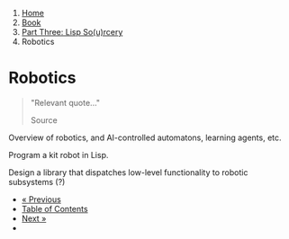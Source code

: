 <ol class="breadcrumb">
  <li><a href="/">Home</a></li>
  <li><a href="/book/">Book</a></li>
  <li><a href="/book/3-0-0-overview/">Part Three: Lisp So(u)rcery</a></li>
  <li class="active">Robotics</li>
</ol>

# Robotics

> "Relevant quote..."
> <footer>Source</footer>

Overview of robotics, and AI-controlled automatons, learning agents, etc.

Program a kit robot in Lisp.

Design a library that dispatches low-level functionality to robotic subsystems (?)

<ul class="pager">
  <li class="previous"><a href="/book/">&laquo; Previous</a></li>
  <li><a href="/book/">Table of Contents</a></li>
  <li class="next"><a href="/book/">Next &raquo;</a><li>
</ul>
